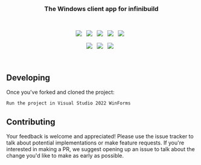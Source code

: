 <br>

<h3 align="center">
    The Windows client app for infinibuild
</h3>

<br>

<p align="center">
    <a href="https://github.com/CodeCrowCorp/infinibuild-win"><img src="https://img.shields.io/github/v/release/CodeCrowCorp/infinibuild-win?color=%23ff00a0&include_prereleases&label=version&sort=semver"></a>
    &nbsp;
    <a href="https://github.com/CodeCrowCorp/infinibuild-win"><img src="https://img.shields.io/badge/built_with-winforms-834A8D.svg"></a>
    &nbsp;
    <a href="https://github.com/CodeCrowCorp/infinibuild-win/actions"><img src="https://github.com/CodeCrowCorp/infinibuild-win/actions/workflows/test-and-deploy.yml/badge.svg"></a>
    &nbsp;
    <a href="https://about.codecov.io/"><img src="https://codecov.io/gh/CodeCrowCorp/infinibuild-win/branch/main/graph/badge.svg"></a>
    &nbsp;
    <a href="https://dependabot.com/"><img src="https://img.shields.io/badge/dependabot-enabled-025e8c?logo=Dependabot"></a>
    &nbsp;
</p>

<p align="center">
    <a href="https://github.com/CodeCrowCorp/infinibuild-win/blob/master/LICENSE.md"><img src="https://img.shields.io/badge/license-GPL3.0-00bfff.svg"></a>
    &nbsp;
	<a href="https://discord.gg/codecrow"><img src="https://img.shields.io/discord/766681806463303680?label=discord&color=5a66f6"></a>
	&nbsp;
    <a href="https://twitter.com/CodeCrowCorp"><img src="https://img.shields.io/badge/twitter-follow_us-1d9bf0.svg"></a>
    &nbsp;
</p>

<br>

## Developing

Once you've forked and cloned the project:

`Run the project in Visual Studio 2022 WinForms`

## Contributing

Your feedback is welcome and appreciated! Please use the issue tracker to talk about potential implementations or make feature requests. If you're interested in making a PR, we suggest opening up an issue to talk about the change you'd like to make as early as possible.

